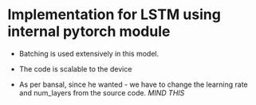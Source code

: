 # Implementation for LSTM using internal pytorch module

* Batching is used extensively in this model. 
* The code is scalable to the device

* As per bansal, since he wanted - we have to change the learning rate and num_layers from the source code. _MIND THIS_
